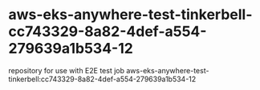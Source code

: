 # aws-eks-anywhere-test-tinkerbell-cc743329-8a82-4def-a554-279639a1b534-12
repository for use with E2E test job aws-eks-anywhere-test-tinkerbell:cc743329-8a82-4def-a554-279639a1b534-12

